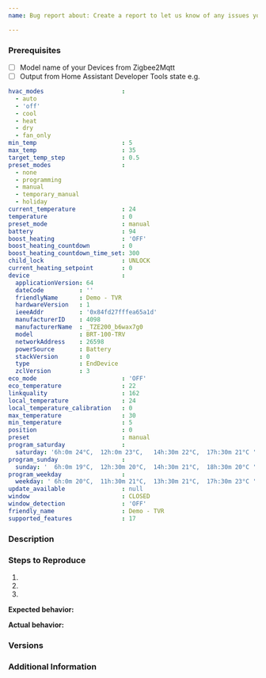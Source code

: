 ```yaml
---
name: Bug report about: Create a report to let us know of any issues you encountered

---
```


### Prerequisites

* [ ] Model name of your Devices from Zigbee2Mqtt
* [ ] Output from Home Assistant Developer Tools state e.g.

```yaml
hvac_modes                      :
  - auto
  - 'off'
  - cool
  - heat
  - dry
  - fan_only
min_temp                        : 5
max_temp                        : 35
target_temp_step                : 0.5
preset_modes                    :
  - none
  - programming
  - manual
  - temporary_manual
  - holiday
current_temperature             : 24
temperature                     : 0
preset_mode                     : manual
battery                         : 94
boost_heating                   : 'OFF'
boost_heating_countdown         : 0
boost_heating_countdown_time_set: 300
child_lock                      : UNLOCK
current_heating_setpoint        : 0
device                          :
  applicationVersion: 64
  dateCode          : ''
  friendlyName      : Demo - TVR
  hardwareVersion   : 1
  ieeeAddr          : '0x84fd27fffea65a1d'
  manufacturerID    : 4098
  manufacturerName  : _TZE200_b6wax7g0
  model             : BRT-100-TRV
  networkAddress    : 26598
  powerSource       : Battery
  stackVersion      : 0
  type              : EndDevice
  zclVersion        : 3
eco_mode                        : 'OFF'
eco_temperature                 : 22
linkquality                     : 162
local_temperature               : 24
local_temperature_calibration   : 0
max_temperature                 : 30
min_temperature                 : 5
position                        : 0
preset                          : manual
program_saturday                :
  saturday: '6h:0m 24°C,  12h:0m 23°C,   14h:30m 22°C,  17h:30m 21°C '
program_sunday                  :
  sunday: '  6h:0m 19°C,  12h:30m 20°C,  14h:30m 21°C,  18h:30m 20°C '
program_weekday                 :
  weekday: ' 6h:0m 20°C,  11h:30m 21°C,  13h:30m 21°C,  17h:30m 23°C '
update_available                : null
window                          : CLOSED
window_detection                : 'OFF'
friendly_name                   : Demo - TVR
supported_features              : 17
```

### Description

<!-- Description of the issue -->

### Steps to Reproduce

1. <!-- First Step -->
2. <!-- Second Step -->
3. <!-- and so on… -->

**Expected behavior:**

<!-- What you expect to happen -->

**Actual behavior:**

<!-- What happens -->

### Versions

<!-- Provide both, HA and Z2M version -->

### Additional Information

<!-- Any additional information, configuration, or data that might be necessary to reproduce the issue. -->
